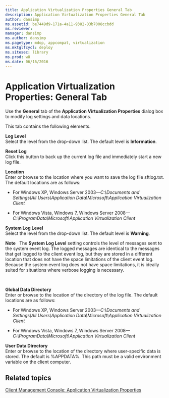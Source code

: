 ```yaml
---
title: Application Virtualization Properties General Tab
description: Application Virtualization Properties General Tab
author: dansimp
ms.assetid: be7449d9-171a-4a11-9382-83b7008ccbdd
ms.reviewer: 
manager: dansimp
ms.author: dansimp
ms.pagetype: mdop, appcompat, virtualization
ms.mktglfcycl: deploy
ms.sitesec: library
ms.prod: w8
ms.date: 06/16/2016
---
```



# Application Virtualization Properties: General Tab


Use the **General** tab of the **Application Virtualization Properties** dialog box to modify log settings and data locations.

This tab contains the following elements.

<a href="" id="log-level"></a>**Log Level**  
Select the level from the drop-down list. The default level is **Information**.

<a href="" id="reset-log"></a>**Reset Log**  
Click this button to back up the current log file and immediately start a new log file.

<a href="" id="location"></a>**Location**  
Enter or browse to the location where you want to save the log file sftlog.txt. The default locations are as follows:

-   For Windows XP, Windows Server 2003—*C:\\Documents and Settings\\All Users\\Application Data\\Microsoft\\Application Virtualization Client*

-   For Windows Vista, Windows 7, Windows Server 2008—*C:\\ProgramData\\Microsoft\\Application Virtualization Client*

<a href="" id="system-log-level"></a>**System Log Level**  
Select the level from the drop-down list. The default level is **Warning**.

**Note**  
The **System Log Level** setting controls the level of messages sent to the system event log. The logged messages are identical to the messages that get logged to the client event log, but they are stored in a different location that does not have the space limitations of the client event log. Because the system event log does not have space limitations, it is ideally suited for situations where verbose logging is necessary.

 

<a href="" id="global-data-directory"></a>**Global Data Directory**  
Enter or browse to the location of the directory of the log file. The default locations are as follows:

-   For Windows XP, Windows Server 2003—*C:\\Documents and Settings\\All Users\\Application Data\\Microsoft\\Application Virtualization Client*

-   For Windows Vista, Windows 7, Windows Server 2008—*C:\\ProgramData\\Microsoft\\Application Virtualization Client*

<a href="" id="user-data-directory"></a>**User Data Directory**  
Enter or browse to the location of the directory where user-specific data is stored. The default is %APPDATA%. This path must be a valid environment variable on the client computer.

## Related topics


[Client Management Console: Application Virtualization Properties](client-management-console-application-virtualization-properties.md)

 

 





